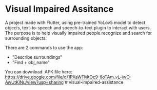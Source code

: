 # Visual Impaired Assitance

A project made with Flutter, using pre-trained YoLov5 model to detect objects, text-to-speech and speech-to-text plugin to interact with users. The purpose is to help visually impaired people recognize and search for surrounding objects. 

There are 2 commands to use the app:
  - "Describe surroundings"
  - "Find + obj_name"

You can download .APK file here: https://drive.google.com/file/d/1PXaWFMtOc9-6oTAm_vL-iwO-AwUtKINu/view?usp=sharing
#   v i s u a l - i m p a i r e d - a s s i s t a n c e  
 